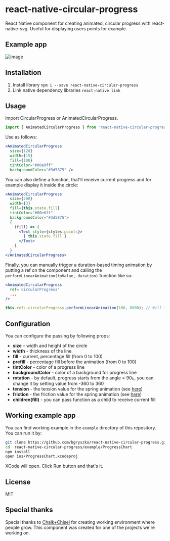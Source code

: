 # react-native-circular-progress

React Native component for creating animated, circular progress with react-native-svg. Useful for displaying users points for example.

## Example app
![image](screenshot.gif)

## Installation

1. Install library `npm i --save react-native-circular-progress`
2. Link native dependency libraries `react-native link`

## Usage

Import CircularProgress or AnimatedCircularProgress.

```js
import { AnimatedCircularProgress } from 'react-native-circular-progress';
```

Use as follows:

```jsx
<AnimatedCircularProgress
  size={120}
  width={15}
  fill={100}
  tintColor="#00e0ff"
  backgroundColor="#3d5875" />
```

You can also define a function, that'll receive current progress and for example display it inside the circle:

```jsx
<AnimatedCircularProgress
  size={200}
  width={3}
  fill={this.state.fill}
  tintColor="#00e0ff"
  backgroundColor="#3d5875">
  {
    (fill) => (
      <Text style={styles.points}>
        { this.state.fill }
      </Text>
    )
  }
</AnimatedCircularProgress>
```

Finally, you can manually trigger a duration-based timing animation by putting a ref on the component and calling the `performLinearAnimation(toValue, duration)` function like so:
```jsx
<AnimatedCircularProgress
  ref='circularProgress'
  ...
/>
```
```javascript
this.refs.circularProgress.performLinearAnimation(100, 8000); // Will fill the progress bar linearly in 8 seconds
```

## Configuration

You can configure the passing by following props:

- **size** – width and height of the circle
- **width** - thickness of the line
- **fill** - current, percentage fill (from 0 to 100)
- **prefill** - percentage fill before the animation (from 0 to 100)
- **tintColor** - color of a progress line
- **backgroundColor** - color of a background for progress line
- **rotation** - by default, progress starts from the angle = 90⦝, you can change it by setting value from -360 to 360
- **tension** - the tension value for the spring animation (see [here](https://facebook.github.io/react-native/docs/animations.html#core-api))
- **friction** - the friction value for the spring animation (see [here](https://facebook.github.io/react-native/docs/animations.html#core-api))
- **children(fill)** - you can pass function as a child to receive current fill


## Working example app

You can find working example in the `example` directory of this repository. You can run it by:

```sh
git clone https://github.com/bgryszko/react-native-circular-progress.git
cd  react-native-circular-progress/example/ProgressChart
npm install
open ios/ProgressChart.xcodeproj
```
XCode will open. Click Run button and that's it.


## License

MIT


## Special thanks
Special thanks to [Chalk+Chisel](http://chalkchisel.com) for creating working environment where people grow. This component was created for one of the projects we're working on.
